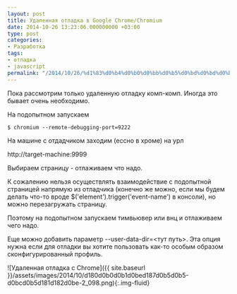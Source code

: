 ```yaml
---
layout: post
title: Удаленная отладка в Google Chrome/Chromium
date: 2014-10-26 13:23:06.000000000 +03:00
type: post
categories:
- Разработка
tags:
- отладка
- javascript
permalink: "/2014/10/26/%d1%83%d0%b4%d0%b0%d0%bb%d0%b5%d0%bd%d0%bd%d0%b0%d1%8f-%d0%be%d1%82%d0%bb%d0%b0%d0%b4%d0%ba%d0%b0-%d0%b2-google-chromechromium/"
---
```

Пока рассмотрим только удаленную отладку комп-комп. Иногда это бывает очень необходимо.

На подопытном запускаем

```shell
$ chromium --remote-debugging-port=9222
```

На машине с отдадчиком заходим (ессно в хроме) на урл

http://target-machine:9999

Выбираем страницу - отлаживаем что надо.

К сожалению нельзя осуществлять взаимодействие с подопытной страницей напрямую из отладчика (конечно же можно, если мы будем делать что-то вроде $('element').trigger('event-name') в консоли), но можно перезагружать страницу.

Поэтому на подопытном запускаем тимвьювер или внц и отлаживаем чего надо.

Еще можно добавить параметр --user-data-dir=<тут путь>. Эта опция нужна если для отладки вы хотите пользовать как-то особым образом сконфигурированный профиль.

![Удаленная отладка с Chrome]({{ site.baseurl }}/assets/images/2014/10/d180d0b0d0b1d0bed187d0b5d0b5-d0bcd0b5d181d182d0be-2_098.png){:.img-fluid}

